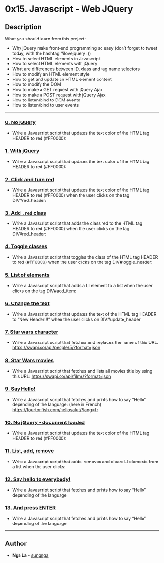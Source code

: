 # 0x15. Javascript - Web JQuery

## Description
What you should learn from this project:

* Why jQuery make front-end programming so easy (don’t forget to tweet today, with the hashtag #ilovejquery :))
* How to select HTML elements in Javascript
* How to select HTML elements with jQuery
* What are differences between ID, class and tag name selectors
* How to modify an HTML element style
* How to get and update an HTML element content
* How to modify the DOM
* How to make a GET request with jQuery Ajax
* How to make a POST request with jQuery Ajax
* How to listen/bind to DOM events
* How to listen/bind to user events

---

### [0. No jQuery](./0-script.js)
* Write a Javascript script that updates the text color of the HTML tag HEADER to red (#FF0000):


### [1. With jQuery](./1-script.js)
* Write a Javascript script that updates the text color of the HTML tag HEADER to red (#FF0000):


### [2. Click and turn red](./2-script.js)
* Write a Javascript script that updates the text color of the HTML tag HEADER to red (#FF0000) when the user clicks on the tag DIV#red_header:


### [3. Add `.red` class](./3-script.js)
* Write a Javascript script that adds the class red to the HTML tag HEADER to red (#FF0000) when the user clicks on the tag DIV#red_header:


### [4. Toggle classes](./4-script.js)
* Write a Javascript script that toggles the class of the HTML tag HEADER to red (#FF0000) when the user clicks on the tag DIV#toggle_header:


### [5. List of elements](./5-script.js)
* Write a Javascript script that adds a LI element to a list when the user clicks on the tag DIV#add_item:


### [6. Change the text](./6-script.js)
* Write a Javascript script that updates the text of the HTML tag HEADER to “New Header!!!” when the user clicks on DIV#update_header


### [7. Star wars character](./7-script.js)
* Write a Javascript script that fetches and replaces the name of this URL: https://swapi.co/api/people/5/?format=json


### [8. Star Wars movies](./8-script.js)
* Write a Javascript script that fetches and lists all movies title by using this URL: https://swapi.co/api/films/?format=json


### [9. Say Hello!](./9-script.js)
* Write a Javascript script that fetches and prints how to say “Hello” depending of the language: (here in French) https://fourtonfish.com/hellosalut/?lang=fr


### [10. No jQuery - document loaded](./100-script.js)
* Write a Javascript script that updates the text color of the HTML tag HEADER to red (#FF0000):


### [11. List, add, remove](./101-script.js)
* Write a Javascript script that adds, removes and clears LI elements from a list when the user clicks:


### [12. Say hello to everybody!](./102-script.js)
* Write a Javascript script that fetches and prints how to say “Hello” depending of the language


### [13. And press ENTER](./103-script.js)
* Write a Javascript script that fetches and prints how to say “Hello” depending of the language

---

## Author
* **Nga La** - [sungnga](https://github.com/sungnga)